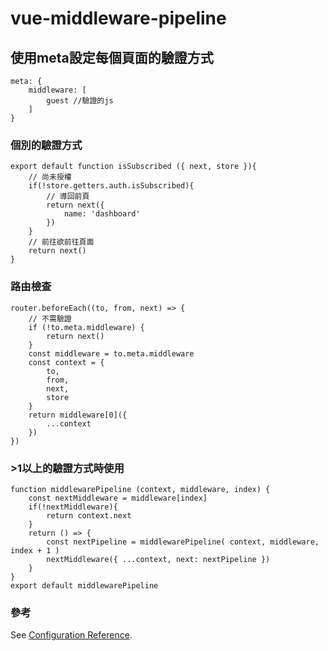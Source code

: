 # vue-middleware-pipeline

## 使用meta設定每個頁面的驗證方式
```
meta: {
    middleware: [
        guest //驗證的js
    ]
}
```

### 個別的驗證方式
```
export default function isSubscribed ({ next, store }){
    // 尚未授權
    if(!store.getters.auth.isSubscribed){
        // 導回前頁
        return next({
            name: 'dashboard'
        })
    }
    // 前往欲前往頁面
    return next()
}
```

### 路由檢查
```
router.beforeEach((to, from, next) => {
    // 不需驗證
    if (!to.meta.middleware) {
        return next()
    }
    const middleware = to.meta.middleware
    const context = {
        to,
        from,
        next,
        store
    }
    return middleware[0]({
        ...context
    })
})
```

### >1以上的驗證方式時使用
```
function middlewarePipeline (context, middleware, index) {
    const nextMiddleware = middleware[index]
    if(!nextMiddleware){
        return context.next 
    }
    return () => {
        const nextPipeline = middlewarePipeline( context, middleware, index + 1 )
        nextMiddleware({ ...context, next: nextPipeline })
    }
}
export default middlewarePipeline
```

### 參考
See [Configuration Reference](https://codertw.com/%E7%A8%8B%E5%BC%8F%E8%AA%9E%E8%A8%80/645174/).
